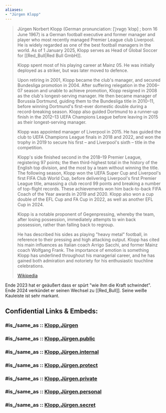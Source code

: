 ```yaml
---
aliases:
- "Jürgen Klopp"
---
```


> Jürgen Norbert Klopp (German pronunciation: [ˈjʏʁɡn̩ ˈklɔp] ; born 16 June 1967) 
> is a German football executive and former manager and player 
> who most recently managed Premier League club Liverpool. 
> He is widely regarded as one of the best football managers in the world. 
> As of 1 January 2025, Klopp serves as Head of Global Soccer for [[Red_Bull|Red Bull GmbH]].
>
> Klopp spent most of his playing career at Mainz 05. 
> He was initially deployed as a striker, but was later moved to defence. 
> 
> Upon retiring in 2001, Klopp became the club's manager, and secured Bundesliga promotion in 2004. 
> After suffering relegation in the 2006–07 season and unable to achieve promotion, 
> Klopp resigned in 2008 as the club's longest-serving manager. He then became manager of Borussia Dortmund, guiding them to the Bundesliga title in 2010–11, before winning Dortmund's first-ever domestic double during a record-breaking season. Klopp also guided Dortmund to a runner-up finish in the 2012–13 UEFA Champions League before leaving in 2015 as their longest-serving manager.
>
> Klopp was appointed manager of Liverpool in 2015. 
> He has guided the club to UEFA Champions League finals in 2018 and 2022, 
> and won the trophy in 2019 to secure his first – and Liverpool's sixth – title in the competition. 
> 
> Klopp's side finished second in the 2018–19 Premier League, registering 97 points; the then third-highest total in the history of the English top division, and the most by a team without winning the title. The following season, Klopp won the UEFA Super Cup and Liverpool's first FIFA Club World Cup, before delivering Liverpool's first Premier League title, amassing a club record 99 points and breaking a number of top-flight records. These achievements won him back-to-back FIFA Coach of the Year awards in 2019 and 2020. Klopp also won a cup double of the EFL Cup and FA Cup in 2022, as well as another EFL Cup in 2024.
>
> Klopp is a notable proponent of Gegenpressing, whereby the team, after losing possession, 
> immediately attempts to win back possession, rather than falling back to regroup. 
> 
> He has described his sides as playing "heavy metal" football, in reference to their pressing and high attacking output. 
> Klopp has cited his main influences as Italian coach Arrigo Sacchi, and former Mainz coach Wolfgang Frank. 
> The importance of emotion is something Klopp has underlined throughout his managerial career, 
> and he has gained both admiration and notoriety for his enthusiastic touchline celebrations.
>
> [Wikipedia](https://en.wikipedia.org/wiki/J%C3%BCrgen%20Klopp)

Ende 2023 hat er geäußert dass er spürt "wie ihm die Kraft schwindet". 
Ende 2024 verkündet er seinen Wechsel zu [[Red_Bull]]. 
Seine weiße Kauleiste ist sehr markant. 


## Confidential Links & Embeds: 

### #is_/same_as :: [Klopp,Jürgen](/_Standards/Society/Communication/Media/Performing_Arts/Sport/Team_Sport/Football/Klopp,Jürgen.md) 

### #is_/same_as :: [Klopp,Jürgen.public](/_public/Society/Communication/Media/Performing_Arts/Sport/Team_Sport/Football/Klopp,Jürgen.public.md) 

### #is_/same_as :: [Klopp,Jürgen.internal](/_internal/Society/Communication/Media/Performing_Arts/Sport/Team_Sport/Football/Klopp,Jürgen.internal.md) 

### #is_/same_as :: [Klopp,Jürgen.protect](/_protect/Society/Communication/Media/Performing_Arts/Sport/Team_Sport/Football/Klopp,Jürgen.protect.md) 

### #is_/same_as :: [Klopp,Jürgen.private](/_private/Society/Communication/Media/Performing_Arts/Sport/Team_Sport/Football/Klopp,Jürgen.private.md) 

### #is_/same_as :: [Klopp,Jürgen.personal](/_personal/Society/Communication/Media/Performing_Arts/Sport/Team_Sport/Football/Klopp,Jürgen.personal.md) 

### #is_/same_as :: [Klopp,Jürgen.secret](/_secret/Society/Communication/Media/Performing_Arts/Sport/Team_Sport/Football/Klopp,Jürgen.secret.md)


